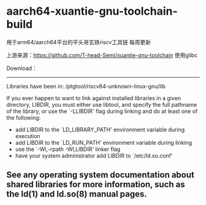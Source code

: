 # aarch64-xuantie-gnu-toolchain-build

用于arm64/aarch64平台的平头哥玄铁riscv工具链 每周更新

上游来源：https://github.com/T-head-Semi/xuantie-gnu-toolchain
使用glibc

Download：


----------------------------------------------------------------------
Libraries have been in:
   /ptgtool/riscv64-unknown-linux-gnu/lib

If you ever happen to want to link against installed libraries
in a given directory, LIBDIR, you must either use libtool, and
specify the full pathname of the library, or use the `-LLIBDIR'
flag during linking and do at least one of the following:
   - add LIBDIR to the `LD_LIBRARY_PATH' environment variable
     during execution
   - add LIBDIR to the `LD_RUN_PATH' environment variable
     during linking
   - use the `-Wl,-rpath -Wl,LIBDIR' linker flag
   - have your system administrator add LIBDIR to `/etc/ld.so.conf'

See any operating system documentation about shared libraries for
more information, such as the ld(1) and ld.so(8) manual pages.
----------------------------------------------------------------------
